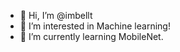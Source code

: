 - 👋 Hi, I’m @imbellt
- 👀 I’m interested in Machine learning!
- 🌱 I’m currently learning MobileNet.

<!---
imbellt/imbellt is a ✨ special ✨ repository because its `README.md` (this file) appears on your GitHub profile.
You can click the Preview link to take a look at your changes.
--->
